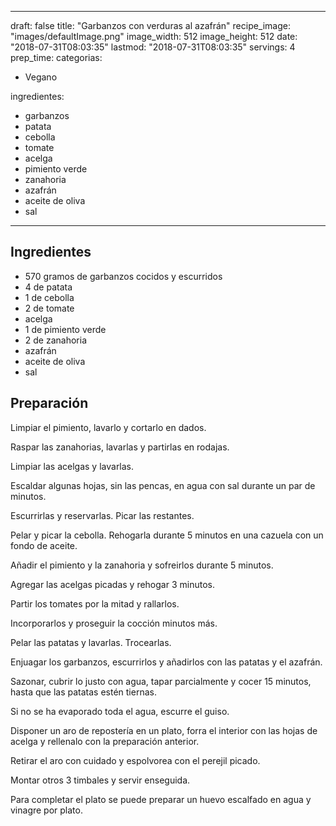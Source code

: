 
---
draft: false
title: "Garbanzos con verduras al azafrán"
recipe_image: "images/defaultImage.png"
image_width: 512
image_height: 512
date: "2018-07-31T08:03:35"
lastmod: "2018-07-31T08:03:35"
servings: 4
prep_time: 
categorias:
  - Vegano

ingredientes:
  - garbanzos
  - patata
  - cebolla
  - tomate
  - acelga
  - pimiento verde
  - zanahoria
  - azafrán
  - aceite de oliva
  - sal
---

## Ingredientes
- 570 gramos de garbanzos cocidos y escurridos
- 4  de patata
- 1  de cebolla
- 2  de tomate
- acelga
- 1  de pimiento verde
- 2  de zanahoria
- azafrán
- aceite de oliva
- sal

## Preparación
Limpiar el pimiento, lavarlo y cortarlo en dados.

Raspar las zanahorias, lavarlas y partirlas en rodajas.

Limpiar las acelgas y lavarlas.

Escaldar algunas hojas, sin las pencas, en agua con sal durante un par de minutos.

Escurrirlas y reservarlas. Picar las restantes.

Pelar y picar la cebolla. Rehogarla durante 5 minutos en una cazuela con un fondo de aceite.

Añadir el pimiento y la zanahoria y sofreirlos durante 5 minutos.

Agregar las acelgas picadas y rehogar 3 minutos.

Partir los tomates por la mitad y rallarlos.

Incorporarlos y proseguir la cocción  minutos más.

Pelar las patatas y lavarlas. Trocearlas.

Enjuagar los garbanzos, escurrirlos y añadirlos con las patatas y el azafrán.

Sazonar, cubrir lo justo con agua, tapar parcialmente y cocer 15 minutos, hasta que las patatas estén tiernas.

Si no se ha evaporado toda el agua, escurre el guiso.

Disponer un aro de repostería en un plato, forra el interior con las hojas de acelga y rellenalo con la preparación anterior.

Retirar el aro con cuidado y espolvorea con el perejil picado.

Montar otros 3 timbales y servir enseguida.





Para completar el plato se puede preparar un huevo escalfado en agua y vinagre por plato.


